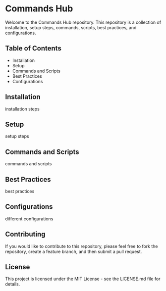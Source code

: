 # Commands Hub

Welcome to the Commands Hub repository. This repository is a collection of installation, setup steps, commands, scripts, best practices, and configurations.

## Table of Contents

- Installation
- Setup
- Commands and Scripts
- Best Practices
- Configurations

## Installation

 installation steps

## Setup

 setup steps

## Commands and Scripts

 commands and scripts

## Best Practices

 best practices

## Configurations

 different configurations 

## Contributing

If you would like to contribute to this repository, please feel free to fork the repository, create a feature branch, and then submit a pull request.

## License

This project is licensed under the MIT License - see the LICENSE.md file for details.
